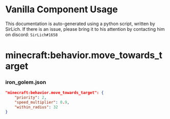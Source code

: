 # Vanilla Component Usage
This documentation is auto-generated using a python script, written by SirLich. If there is an issue, please bring it to his attention by contacting him on discord: `SirLich#1658`

# minecraft:behavior.move_towards_target
### iron_golem.json
```JSON
"minecraft:behavior.move_towards_target": {
    "priority": 2,
    "speed_multiplier": 0.9,
    "within_radius": 32
}
```


